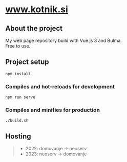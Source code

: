 # www.kotnik.si

## About the project
My web page repository build with Vue.js 3 and Bulma.  
Free to use.


## Project setup
```
npm install
```

### Compiles and hot-reloads for development
```
npm run serve
```

### Compiles and minifies for production
```
./build.sh
```

## Hosting
>- 2022: domovanje -> neoserv
>- 2023: neoserv -> domovanje
